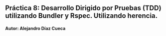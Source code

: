 ## Práctica 8: Desarrollo Dirigido por Pruebas (TDD) utilizando Bundler y Rspec. Utilizando herencia. 

#### Autor: Alejandro Díaz Cueca